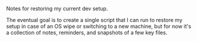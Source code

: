 Notes for restoring my current dev setup. 

The eventual goal is to create a single script that I can run to restore my setup in case of an OS wipe or switching to a new machine, but for now it's a collection of notes, reminders, and snapshots of a few key files. 
